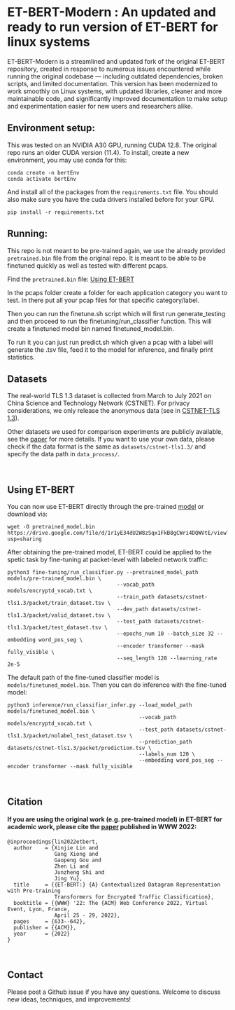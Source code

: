 # ET-BERT-Modern : An updated and ready to run version of ET-BERT for linux systems 


ET-BERT-Modern is a streamlined and updated fork of the original ET-BERT repository, created in response to numerous issues encountered while running the original codebase — including outdated dependencies, broken scripts, and limited documentation. This version has been modernized to work smoothly on Linux systems, with updated libraries, cleaner and more maintainable code, and significantly improved documentation to make setup and experimentation easier for new users and researchers alike.


## Environment setup:

This was tested on an NVIDIA A30 GPU, running CUDA 12.8. The original repo runs an older CUDA version (11.4). To install, create a new environment, you may use conda for this:
```
conda create -n bertEnv
conda activate bertEnv
```

And install all of the packages from the `requirements.txt` file.
You should also make sure you have the cuda drivers installed before for your GPU.
```
pip install -r requirements.txt
```



## Running:



This repo is not meant to be pre-trained again, we use the already provided `pretrained.bin` file from the original repo. It is meant to be able to be finetuned quickly as well as tested with different pcaps.

Find the `pretrained.bin` file: [Using ET-BERT](#using-et-bert)

In the pcaps folder create a folder for each application category you want to test. In there put all your pcap files for that specific category/label.

Then you can run the finetune.sh script which will first run generate_testing and then proceed to run the finetuning/run_classifier function. This will create a finetuned model bin named finetuned_model.bin.

To run it you can just run predict.sh which given a pcap with a label will generate the .tsv file, feed it to the model for inference, and finally print statistics.




## Datasets
The real-world TLS 1.3 dataset is collected from March to July 2021 on China Science and Technology Network (CSTNET). For privacy considerations, we only release the anonymous data (see in [CSTNET-TLS 1.3](CSTNET-TLS%201.3/readme.md)).

Other datasets we used for comparison experiments are publicly available, see the [paper](https://arxiv.org/abs/2202.06335) for more details. If you want to use your own data, please check if the data format is the same as `datasets/cstnet-tls1.3/` and specify the data path in `data_process/`.

<br/>

## Using ET-BERT
You can now use ET-BERT directly through the pre-trained [model](https://drive.google.com/file/d/1r1yE34dU2W8zSqx1FkB8gCWri4DQWVtE/view?usp=sharing) or download via:
```
wget -O pretrained_model.bin https://drive.google.com/file/d/1r1yE34dU2W8zSqx1FkB8gCWri4DQWVtE/view?usp=sharing
```

After obtaining the pre-trained model, ET-BERT could be applied to the spetic task by fine-tuning at packet-level with labeled network traffic:
```
python3 fine-tuning/run_classifier.py --pretrained_model_path models/pre-trained_model.bin \
                                   --vocab_path models/encryptd_vocab.txt \
                                   --train_path datasets/cstnet-tls1.3/packet/train_dataset.tsv \
                                   --dev_path datasets/cstnet-tls1.3/packet/valid_dataset.tsv \
                                   --test_path datasets/cstnet-tls1.3/packet/test_dataset.tsv \
                                   --epochs_num 10 --batch_size 32 --embedding word_pos_seg \
                                   --encoder transformer --mask fully_visible \
                                   --seq_length 128 --learning_rate 2e-5
```

The default path of the fine-tuned classifier model is `models/finetuned_model.bin`. Then you can do inference with the fine-tuned model:
```
python3 inference/run_classifier_infer.py --load_model_path models/finetuned_model.bin \
                                          --vocab_path models/encryptd_vocab.txt \
                                          --test_path datasets/cstnet-tls1.3/packet/nolabel_test_dataset.tsv \
                                          --prediction_path datasets/cstnet-tls1.3/packet/prediction.tsv \
                                          --labels_num 120 \
                                          --embedding word_pos_seg --encoder transformer --mask fully_visible
```
<br/>






## Citation
#### If you are using the original work (e.g. pre-trained model) in ET-BERT for academic work, please cite the [paper](https://dl.acm.org/doi/10.1145/3485447.3512217) published in WWW 2022:

```
@inproceedings{lin2022etbert,
  author    = {Xinjie Lin and
               Gang Xiong and
               Gaopeng Gou and
               Zhen Li and
               Junzheng Shi and
               Jing Yu},
  title     = {{ET-BERT:} {A} Contextualized Datagram Representation with Pre-training
               Transformers for Encrypted Traffic Classification},
  booktitle = {{WWW} '22: The {ACM} Web Conference 2022, Virtual Event, Lyon, France,
               April 25 - 29, 2022},
  pages     = {633--642},
  publisher = {{ACM}},
  year      = {2022}
}
```

<br/>

## Contact
Please post a Github issue if you have any questions. Welcome to discuss new ideas, techniques, and improvements!
